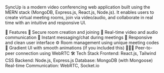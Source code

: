 SyncUp is a modern video conferencing web application built using the MERN stack (MongoDB, Express.js, React.js, Node.js). It enables users to create virtual meeting rooms, join via video/audio, and collaborate in real time with an intuitive and responsive UI.

🌟 Features
  🔐 Secure room creation and joining
  🎥 Real-time video and audio communication
  💬 Instant messaging/chat during meetings
  📱 Responsive and clean user interface
  ⚙️ Room management using unique meeting codes
  🌈 Gradient UI with smooth animations (if you included this)
  🧑‍🤝‍🧑 Peer-to-peer connection using WebRTC
🛠 Tech Stack
  Frontend: React.js, Tailwind CSS
  Backend: Node.js, Express.js
  Database: MongoDB (with Mongoose)
  Real-time Communication: WebRTC, Socket.io


